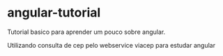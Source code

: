 # angular-tutorial
Tutorial basico para aprender um pouco sobre angular.

Utilizando consulta de cep pelo webservice viacep para estudar angular
